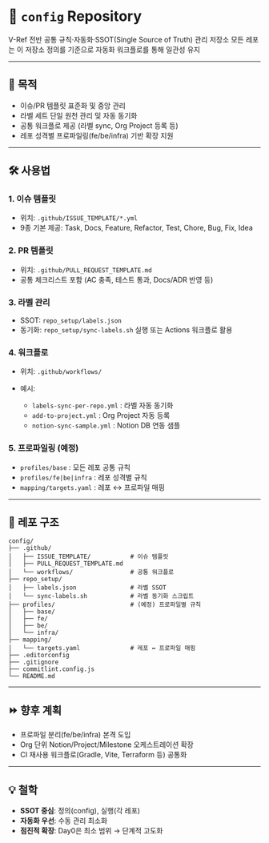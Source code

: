 # 📖 `config` Repository

V-Ref 전반 공통 규칙·자동화·SSOT(Single Source of Truth) 관리 저장소
모든 레포는 이 저장소 정의를 기준으로 자동화 워크플로를 통해 일관성 유지

---

## 🎯 목적

* 이슈/PR 템플릿 표준화 및 중앙 관리
* 라벨 세트 단일 원천 관리 및 자동 동기화
* 공통 워크플로 제공 (라벨 sync, Org Project 등록 등)
* 레포 성격별 프로파일링(fe/be/infra) 기반 확장 지원

---

## 🛠 사용법

### 1. 이슈 템플릿

* 위치: `.github/ISSUE_TEMPLATE/*.yml`
* 9종 기본 제공: Task, Docs, Feature, Refactor, Test, Chore, Bug, Fix, Idea

### 2. PR 템플릿

* 위치: `.github/PULL_REQUEST_TEMPLATE.md`
* 공통 체크리스트 포함 (AC 충족, 테스트 통과, Docs/ADR 반영 등)

### 3. 라벨 관리

* SSOT: `repo_setup/labels.json`
* 동기화: `repo_setup/sync-labels.sh` 실행 또는 Actions 워크플로 활용

### 4. 워크플로

* 위치: `.github/workflows/`
* 예시:

    * `labels-sync-per-repo.yml` : 라벨 자동 동기화
    * `add-to-project.yml` : Org Project 자동 등록
    * `notion-sync-sample.yml` : Notion DB 연동 샘플

### 5. 프로파일링 (예정)

* `profiles/base` : 모든 레포 공통 규칙
* `profiles/fe|be|infra` : 레포 성격별 규칙
* `mapping/targets.yaml` : 레포 ↔ 프로파일 매핑

---

## 📂 레포 구조

```
config/
├── .github/
│   ├── ISSUE_TEMPLATE/           # 이슈 템플릿
│   ├── PULL_REQUEST_TEMPLATE.md
│   └── workflows/                # 공통 워크플로
├── repo_setup/
│   ├── labels.json               # 라벨 SSOT
│   └── sync-labels.sh            # 라벨 동기화 스크립트
├── profiles/                     # (예정) 프로파일별 규칙
│   ├── base/
│   ├── fe/
│   ├── be/
│   └── infra/
├── mapping/
│   └── targets.yaml              # 레포 ↔ 프로파일 매핑
├── .editorconfig
├── .gitignore
├── commitlint.config.js
└── README.md
```

---

## ⏩ 향후 계획

* 프로파일 분리(fe/be/infra) 본격 도입
* Org 단위 Notion/Project/Milestone 오케스트레이션 확장
* CI 재사용 워크플로(Gradle, Vite, Terraform 등) 공통화

---

## 💡 철학

* **SSOT 중심**: 정의(config), 실행(각 레포)
* **자동화 우선**: 수동 관리 최소화
* **점진적 확장**: Day0은 최소 범위 → 단계적 고도화
